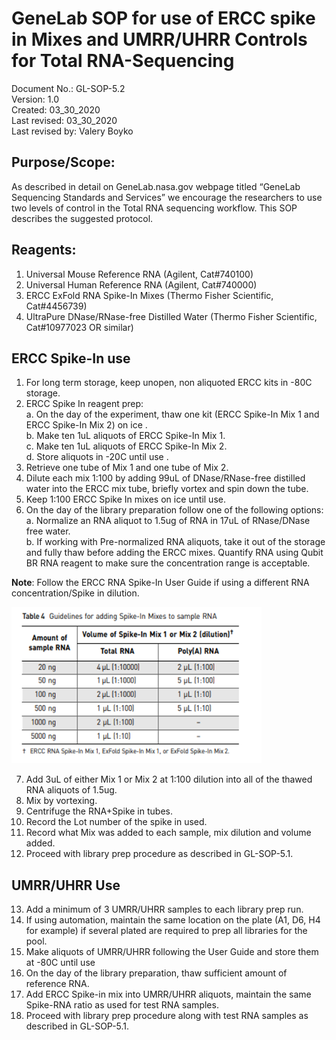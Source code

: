 # GeneLab SOP for use of ERCC spike in Mixes and UMRR/UHRR Controls for Total RNA-Sequencing #
Document No.:	GL-SOP-5.2  
Version:	1.0  
Created:	03_30_2020  
Last revised: 	03_30_2020  
Last revised by:	Valery Boyko  

## Purpose/Scope: ##
As described in detail on GeneLab.nasa.gov webpage titled “GeneLab Sequencing Standards and Services” we encourage the researchers to use two levels of control in the Total RNA sequencing workflow. This SOP describes the suggested protocol. 

## Reagents: ##
1.	Universal Mouse Reference RNA (Agilent, Cat#740100)
2.	Universal Human Reference RNA (Agilent, Cat#740000) 
3.	ERCC ExFold RNA Spike-In Mixes (Thermo Fisher Scientific, Cat#4456739) 
4.	UltraPure DNase/RNase-free Distilled Water (Thermo Fisher Scientific, Cat#10977023 OR similar) 

## ERCC Spike-In use ##
1.	For long term storage, keep unopen, non aliquoted ERCC kits in -80C storage.
2.	ERCC Spike In reagent prep:  
  a.	On the day of the experiment, thaw one kit (ERCC Spike-In Mix 1 and ERCC Spike-In Mix 2) on ice .  
  b.	Make ten 1uL aliquots of ERCC Spike-In Mix 1.  
  c.	Make ten 1uL aliquots of ERCC Spike-In Mix 2.  
  d.	Store aliquots in -20C until use .  
3.	Retrieve one tube of Mix 1 and one tube of Mix 2.
4.	Dilute each mix 1:100 by adding 99uL of DNase/RNase-free distilled water into the ERCC mix tube, briefly vortex and spin down the tube. 
5.	Keep 1:100 ERCC Spike In mixes on ice until use.
6.	On the day of the library preparation follow one of the following options:  
  a.	Normalize an RNA aliquot to 1.5ug of RNA in 17uL of RNase/DNase free water.  
  b.	If working with Pre-normalized RNA aliquots, take it out of the storage and fully thaw before adding the ERCC mixes.     Quantify RNA using Qubit BR RNA reagent to make sure the concentration range is acceptable.  

**Note**: Follow the ERCC RNA Spike-In User Guide if using a different RNA concentration/Spike in dilution. 

<img src="./images/spike_in_table.png" width="400" height="250">

7.	Add 3uL of either Mix 1 or Mix 2 at 1:100 dilution into all of the thawed RNA aliquots of 1.5ug.
8.	Mix by vortexing.
9.	Centrifuge the RNA+Spike in tubes. 
10.	Record the Lot number of the spike in used.
11.	Record what Mix was added to each sample, mix dilution and volume added. 
12.	Proceed with library prep procedure as described in GL-SOP-5.1.

## UMRR/UHRR Use ##
13.	Add a minimum of 3 UMRR/UHRR samples to each library prep run.
14.	If using automation, maintain the same location on the plate (A1, D6, H4 for example) if several plated are required to prep all libraries for the pool.
15.	Make aliquots of UMRR/UHRR following the User Guide and store them at -80C until use
16.	On the day of the library preparation, thaw sufficient amount of reference RNA.
17.	Add ERCC Spike-in mix into UMRR/UHRR aliquots, maintain the same Spike-RNA ratio as used for test RNA samples.
18.	 Proceed with library prep procedure along with test RNA samples as described in GL-SOP-5.1. 
